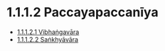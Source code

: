 

# 1.1.1.2 Paccayapaccanīya

* [1.1.1.2.1 Vibhaṅgavāra](1.1.1.2/1.1.1.2.1.md)
* [1.1.1.2.2 Saṅkhyāvāra](1.1.1.2/1.1.1.2.2.md)



